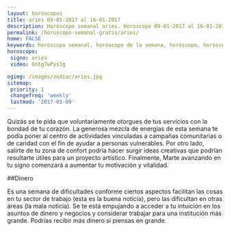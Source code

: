 ```yaml
---
layout: horoscopos
title: aries 09-01-2017 al 16-01-2017 
description: Horóscopo semanal aries. Horoscopo 09-01-2017 al 16-01-2017. Horoscopos univision gratis
permalink: /horoscopo-semanal-gratis/aries/
home: FALSE
keywords: horóscopo semanal, horóscopo de la semana, horóscopo, horóscopo gratis,horóscopos, horóscopo esperanza gracia, horoscopos aries la semana, horóscopos gratis, Tarot, Astrologia, Zodíaco, aries, horoscopo gratis
horoscopo:
 signo: aries
 video: Gntg7wPys3g

ogimg: /images/zodiac/aries.jpg
sitemap:
 priority: 1
 changefreq: 'weekly'
 lastmod: '2017-01-09'
---
```



Quizás se te pida que voluntariamente otorgues de tus servicios con la bondad de tu corazón. La generosa mezcla de energías de esta semana te podía poner al centro de actividades vinculadas a campañas comunitarias o de caridad con el fin de ayudar a personas vulnerables. Por otro lado, salirte de tu zona de confort podría hacer surgir ideas creativas que podrían resultarte útiles para un proyecto artístico. Finalmente, Marte avanzando en tu signo comenzará a aumentar tu motivación y vitalidad.    

##Dinero

Es una semana de dificultades conforme ciertos aspectos facilitan las cosas en tu sector de trabajo (esta es la buena noticia), pero las dificultan en otras áreas (la mala noticia). Se te está empujando a acceder a tu intuición en los asuntos de dinero y negocios y considerar trabajar para una institución más grande. Podrías recibir más dinero si piensas en grande.